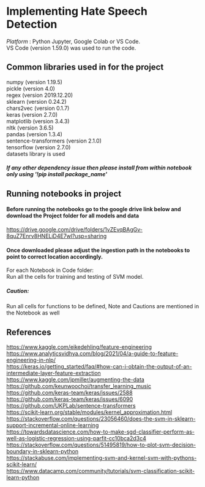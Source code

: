 # Implementing Hate Speech Detection

*Platform* : Python Jupyter, Google Colab or VS Code.  
VS Code (version 1.59.0) was used to run the code. 

## Common libraries used in for the project
numpy (version 1.19.5)  
pickle (version 4.0)  
regex (version 2019.12.20)  
sklearn (version 0.24.2)  
chars2vec (version 0.1.7)  
keras (version 2.7.0)  
matplotlib (version 3.4.3)  
nltk (version 3.6.5)  
pandas (version 1.3.4)  
sentence-transformers (version 2.1.0)  
tensorflow (version 2.7.0)  
datasets library is used   
##### If any other dependency issue then please install from within notebook only using '!pip install package_name'

## Running notebooks in project
#### Before running the notebooks go to the google drive link below and download the Project folder for all models and data
https://drive.google.com/drive/folders/1vZEvqBAgGv-8quZ7Enrv8HNELiD4E7wl?usp=sharing
#### Once downloaded please adjust the ingestion path in the notebooks to point to correct location accordingly.
For each Notebook in Code folder:  
Run all the cells for training and testing of SVM model.

##### Caution:
Run all cells for functions to be defined, Note and Cautions are mentioned in the Notebook as well

## References

https://www.kaggle.com/eikedehling/feature-engineering<br>
https://www.analyticsvidhya.com/blog/2021/04/a-guide-to-feature-engineering-in-nlp/<br>
https://keras.io/getting_started/faq/#how-can-i-obtain-the-output-of-an-intermediate-layer-feature-extraction<br>
https://www.kaggle.com/jpmiller/augmenting-the-data<br>
https://github.com/keunwoochoi/transfer_learning_music<br>
https://github.com/keras-team/keras/issues/2588<br>
https://github.com/keras-team/keras/issues/6090<br>
https://github.com/UKPLab/sentence-transformers<br>
https://scikit-learn.org/stable/modules/kernel_approximation.html<br>
https://stackoverflow.com/questions/23056460/does-the-svm-in-sklearn-support-incremental-online-learning<br>
https://towardsdatascience.com/how-to-make-sgd-classifier-perform-as-well-as-logistic-regression-using-parfit-cc10bca2d3c4<br>
https://stackoverflow.com/questions/51495819/how-to-plot-svm-decision-boundary-in-sklearn-python<br>
https://stackabuse.com/implementing-svm-and-kernel-svm-with-pythons-scikit-learn/<br>
https://www.datacamp.com/community/tutorials/svm-classification-scikit-learn-python